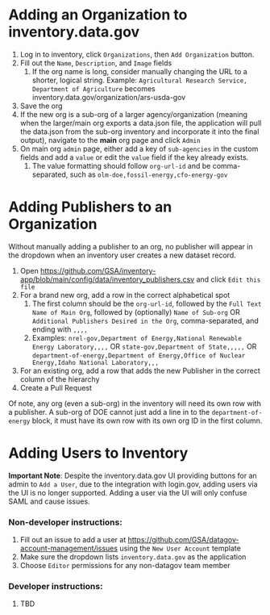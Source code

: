 # Adding an Organization to inventory.data.gov

1. Log in to inventory, click `Organizations`, then `Add Organization` button.
2. Fill out the `Name`, `Description`, and `Image` fields
    1. If the org name is long, consider manually changing the URL to a shorter, logical string. Example: `Agricultural Research Service, Department of Agriculture` becomes inventory.data.gov/organization/ars-usda-gov
3. Save the org
4. If the new org is a sub-org of a larger agency/organization (meaning when the larger/main org exports a data.json file, the application will pull the data.json from the sub-org inventory and incorporate it into the final output), navigate to the **main** org page and click `Admin` 
5. On main org `admin` page, either add a key of `sub-agencies` in the custom fields and add a `value` or edit the `value` field if the key already exists.
    1. The value formatting should follow `org-url-id` and be comma-separated, such as `olm-doe,fossil-energy,cfo-energy-gov`

# Adding Publishers to an Organization

Without manually adding a publisher to an org, no publisher will appear in the dropdown when an inventory user creates a new dataset record.

1. Open https://github.com/GSA/inventory-app/blob/main/config/data/inventory_publishers.csv and click `Edit this file`
2. For a brand new org, add a row in the correct alphabetical spot
    1. The first column should be the `org-url-id`, followed by the `Full Text Name of Main Org`, followed by (optionally) `Name of Sub-org` OR `Additional Publishers Desired in the Org`, comma-separated, and ending with `,,,,`
    2. Examples: `nrel-gov,Department of Energy,National Renewable Energy Laboratory,,,,` OR `state-gov,Department of State,,,,,` OR `department-of-energy,Department of Energy,Office of Nuclear Energy,Idaho National Laboratory,,,`
3. For an existing org, add a row that adds the new Publisher in the correct column of the hierarchy
4. Create a Pull Request 

Of note, any org (even a sub-org) in the inventory will need its own row with a publisher. A sub-org of DOE cannot just add a line in to the `department-of-energy` block, it must have its own row with its own org ID in the first column.

# Adding Users to Inventory

**Important Note**: Despite the inventory.data.gov UI providing buttons for an admin to `Add a User`, due to the integration with login.gov, adding users via the UI is no longer supported. Adding a user via the UI will only confuse SAML and cause issues.

### Non-developer instructions:

1. Fill out an issue to add a user at https://github.com/GSA/datagov-account-management/issues using the `New User Account` template
2. Make sure the dropdown lists `inventory.data.gov` as the application
3. Choose `Editor` permissions for any non-datagov team member

### Developer instructions:

1. TBD





